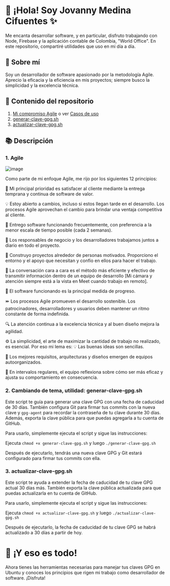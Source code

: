 # 👋 ¡Hola! Soy Jovanny Medina Cifuentes ✨

Me encanta desarrollar software, y en particular, disfruto trabajando con Node, Firebase y la aplicación contable de Colombia, "World Office". En este repositorio, compartiré utilidades que uso en mi día a día.

## 🚀 Sobre mí

Soy un desarrollador de software apasionado por la metodología Agile. Aprecio la eficacia y la eficiencia en mis proyectos; siempre busco la simplicidad y la excelencia técnica.

## 💼 Contenido del repositorio

1. [Mi compromiso Agile](#agile) o ver [Casos de uso](AGILE/principios-manifiesto-agil.md)
2. [generar-clave-gpg.sh](GPG/generar-clave-gpg.sh)
3. [actualizar-clave-gpg.sh](GPG/actualizar-clave-gpg.sh)

## 📚 Descripción

### 1. Agile <a name="agile"></a>
![image](https://github.com/JovannyCO/UTILS/assets/59772160/218dde5c-b8bc-4928-860b-814746a25bd6)

Como parte de mi enfoque Agile, me rijo por los siguientes 12 principios:

🎯 Mi principal prioridad es satisfacer al cliente mediante la entrega temprana y continua de software de valor.

💡 Estoy abierto a cambios, incluso si estos llegan tarde en el desarrollo. Los procesos Agile aprovechan el cambio para brindar una ventaja competitiva al cliente.

🚀 Entrego software funcionando frecuentemente, con preferencia a la menor escala de tiempo posible (cada 2 semanas).

🤝 Los responsables de negocio y los desarrolladores trabajamos juntos a diario en todo el proyecto.

🌱 Construyo proyectos alrededor de personas motivados. Proporciono el entorno y el apoyo que necesitan y confío en ellos para hacer el trabajo.

💬 La conversación cara a cara es el método más eficiente y efectivo de transmitir información dentro de un equipo de desarrollo [Mi cámara y atención siempre está a la vista en Meet cuando trabajo en remoto].

🏅 El software funcionando es la principal medida de progreso.

⏩ Los procesos Agile promueven el desarrollo sostenible. Los patrocinadores, desarrolladores y usuarios deben mantener un ritmo constante de forma indefinida.

🔍 La atención continua a la excelencia técnica y al buen diseño mejora la agilidad.

⚙️ La simplicidad, el arte de maximizar la cantidad de trabajo no realizado, es esencial. Por eso mi lema es: 💡 Las buenas ideas son sencillas.

👥 Los mejores requisitos, arquitecturas y diseños emergen de equipos autoorganizados.

🔄 En intervalos regulares, el equipo reflexiona sobre cómo ser más eficaz y ajusta su comportamiento en consecuencia.



### 2. Cambiando de tema, utilidad: generar-clave-gpg.sh

Este script te guía para generar una clave GPG con una fecha de caducidad de 30 días. También configura Git para firmar tus commits con la nueva clave y `gpg-agent` para recordar la contraseña de tu clave durante 30 días. Además, exporta la clave pública para que puedas agregarla a tu cuenta de GitHub.

Para usarlo, simplemente ejecuta el script y sigue las instrucciones:

Ejecuta `chmod +x generar-clave-gpg.sh` y luego `./generar-clave-gpg.sh`

Después de ejecutarlo, tendrás una nueva clave GPG y Git estará configurado para firmar tus commits con ella.

### 3. actualizar-clave-gpg.sh

Este script te ayuda a extender la fecha de caducidad de tu clave GPG actual 30 días más. También exporta la clave pública actualizada para que puedas actualizarla en tu cuenta de GitHub.

Para usarlo, simplemente ejecuta el script y sigue las instrucciones:

Ejecuta `chmod +x actualizar-clave-gpg.sh` y luego `./actualizar-clave-gpg.sh`

Después de ejecutarlo, la fecha de caducidad de tu clave GPG se habrá actualizado a 30 días a partir de hoy.

# 🎉 ¡Y eso es todo!

Ahora tienes las herramientas necesarias para manejar tus claves GPG en Ubuntu y conoces los principios que rigen mi trabajo como desarrollador de software. ¡Disfruta!
